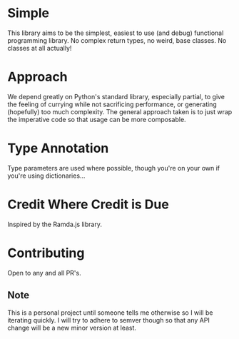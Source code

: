 # Simple
This library aims to be the simplest, easiest to use (and debug) functional programming library. No complex return types, no weird, base classes. No classes at all actually!

# Approach
We depend greatly on Python's standard library, especially partial, to give the feeling of currying while not sacrificing performance, or generating (hopefully) too much complexity. The general approach taken is to just wrap the imperative code so that usage can be more composable.

# Type Annotation
Type parameters are used where possible, though you're on your own if you're using dictionaries...

# Credit Where Credit is Due
Inspired by the Ramda.js library.

# Contributing
Open to any and all PR's.

## Note
This is a personal project until someone tells me otherwise so I will be iterating quickly. I will try to adhere to semver though so that any API change will be a new minor version at least. 
